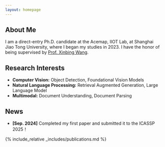 ```yaml
---
layout: homepage
---
```


## About Me

I am a direct-entry Ph.D. candidate at the Acemap, IIOT Lab, at Shanghai Jiao Tong University, where I began my studies in 2023. I have the honor of being supervised by [Prof. Xinbing Wang](http://www.cs.sjtu.edu.cn/~wang-xb/).

## Research Interests

- **Computer Vision:** Object Detection, Foundational Vision Models
- **Natural Language Processing:** Retrieval Augmented Generation, Large Language Model
- **Multimodal:** Document Understanding, Document Parsing

## News

- **[Sep. 2024]** Completed my first paper and submitted it to the ICASSP 2025！

{% include_relative _includes/publications.md %}

<!-- {% include_relative _includes/services.md %} -->
